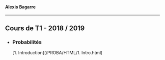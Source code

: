 #### Alexis Bagarre
---
## Cours de T1 - 2018 / 2019

- ### Probabilités

  [1. Introduction](/PROBA/HTML/1. Intro.html)

